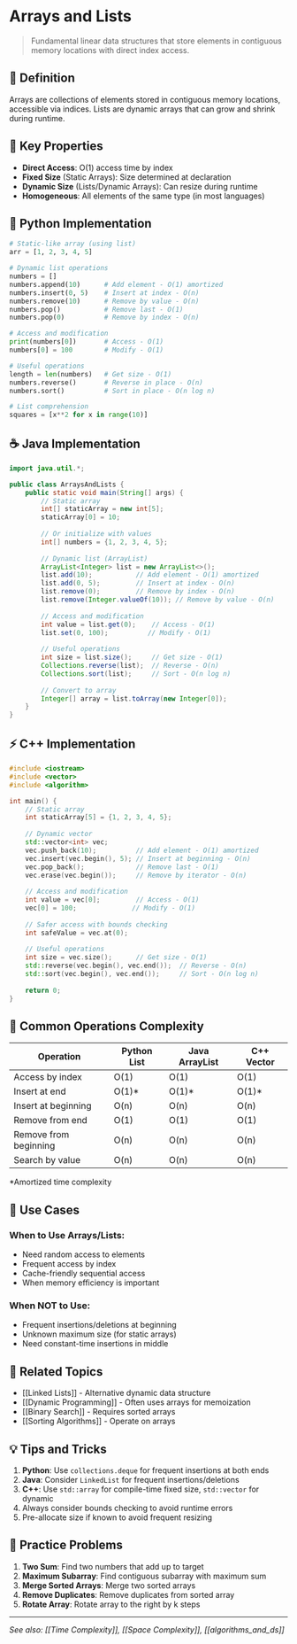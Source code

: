 # Arrays and Lists

> Fundamental linear data structures that store elements in contiguous memory locations with direct index access.

## 📖 Definition

Arrays are collections of elements stored in contiguous memory locations, accessible via indices. Lists are dynamic arrays that can grow and shrink during runtime.

## 🔑 Key Properties

- **Direct Access**: O(1) access time by index
- **Fixed Size** (Static Arrays): Size determined at declaration
- **Dynamic Size** (Lists/Dynamic Arrays): Can resize during runtime
- **Homogeneous**: All elements of the same type (in most languages)

## 🐍 Python Implementation

```python
# Static-like array (using list)
arr = [1, 2, 3, 4, 5]

# Dynamic list operations
numbers = []
numbers.append(10)      # Add element - O(1) amortized
numbers.insert(0, 5)    # Insert at index - O(n)
numbers.remove(10)      # Remove by value - O(n)
numbers.pop()           # Remove last - O(1)
numbers.pop(0)          # Remove by index - O(n)

# Access and modification
print(numbers[0])       # Access - O(1)
numbers[0] = 100        # Modify - O(1)

# Useful operations
length = len(numbers)   # Get size - O(1)
numbers.reverse()       # Reverse in place - O(n)
numbers.sort()          # Sort in place - O(n log n)

# List comprehension
squares = [x**2 for x in range(10)]
```

## ☕ Java Implementation

```java
import java.util.*;

public class ArraysAndLists {
    public static void main(String[] args) {
        // Static array
        int[] staticArray = new int[5];
        staticArray[0] = 10;
        
        // Or initialize with values
        int[] numbers = {1, 2, 3, 4, 5};
        
        // Dynamic list (ArrayList)
        ArrayList<Integer> list = new ArrayList<>();
        list.add(10);           // Add element - O(1) amortized
        list.add(0, 5);         // Insert at index - O(n)
        list.remove(0);         // Remove by index - O(n)
        list.remove(Integer.valueOf(10)); // Remove by value - O(n)
        
        // Access and modification
        int value = list.get(0);    // Access - O(1)
        list.set(0, 100);          // Modify - O(1)
        
        // Useful operations
        int size = list.size();     // Get size - O(1)
        Collections.reverse(list);  // Reverse - O(n)
        Collections.sort(list);     // Sort - O(n log n)
        
        // Convert to array
        Integer[] array = list.toArray(new Integer[0]);
    }
}
```

## ⚡ C++ Implementation

```cpp
#include <iostream>
#include <vector>
#include <algorithm>

int main() {
    // Static array
    int staticArray[5] = {1, 2, 3, 4, 5};
    
    // Dynamic vector
    std::vector<int> vec;
    vec.push_back(10);          // Add element - O(1) amortized
    vec.insert(vec.begin(), 5); // Insert at beginning - O(n)
    vec.pop_back();             // Remove last - O(1)
    vec.erase(vec.begin());     // Remove by iterator - O(n)
    
    // Access and modification
    int value = vec[0];         // Access - O(1)
    vec[0] = 100;              // Modify - O(1)
    
    // Safer access with bounds checking
    int safeValue = vec.at(0);
    
    // Useful operations
    int size = vec.size();      // Get size - O(1)
    std::reverse(vec.begin(), vec.end());  // Reverse - O(n)
    std::sort(vec.begin(), vec.end());     // Sort - O(n log n)
    
    return 0;
}
```

## 🔄 Common Operations Complexity

| Operation | Python List | Java ArrayList | C++ Vector |
|-----------|-------------|----------------|------------|
| Access by index | O(1) | O(1) | O(1) |
| Insert at end | O(1)* | O(1)* | O(1)* |
| Insert at beginning | O(n) | O(n) | O(n) |
| Remove from end | O(1) | O(1) | O(1) |
| Remove from beginning | O(n) | O(n) | O(n) |
| Search by value | O(n) | O(n) | O(n) |

*Amortized time complexity

## 🎯 Use Cases

### When to Use Arrays/Lists:
- Need random access to elements
- Frequent access by index
- Cache-friendly sequential access
- When memory efficiency is important

### When NOT to Use:
- Frequent insertions/deletions at beginning
- Unknown maximum size (for static arrays)
- Need constant-time insertions in middle

## 🔗 Related Topics

- [[Linked Lists]] - Alternative dynamic data structure
- [[Dynamic Programming]] - Often uses arrays for memoization
- [[Binary Search]] - Requires sorted arrays
- [[Sorting Algorithms]] - Operate on arrays

## 💡 Tips and Tricks

1. **Python**: Use `collections.deque` for frequent insertions at both ends
2. **Java**: Consider `LinkedList` for frequent insertions/deletions
3. **C++**: Use `std::array` for compile-time fixed size, `std::vector` for dynamic
4. Always consider bounds checking to avoid runtime errors
5. Pre-allocate size if known to avoid frequent resizing

## 📝 Practice Problems

1. **Two Sum**: Find two numbers that add up to target
2. **Maximum Subarray**: Find contiguous subarray with maximum sum
3. **Merge Sorted Arrays**: Merge two sorted arrays
4. **Remove Duplicates**: Remove duplicates from sorted array
5. **Rotate Array**: Rotate array to the right by k steps

---

*See also: [[Time Complexity]], [[Space Complexity]], [[algorithms_and_ds]]*